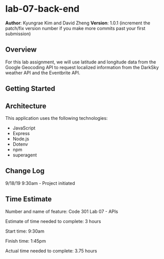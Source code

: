 # lab-07-back-end

**Author**:  Kyungrae Kim and David Zheng 
**Version**: 1.0.1 (increment the patch/fix version number if you make more commits past your first submission)

## Overview
<!-- Provide a high level overview of what this application is and why you are building it, beyond the fact that it's an assignment for this class. (i.e. What's your problem domain?) -->
For this lab assignment, we will use latitude and longitude data from the Google Geocoding API to request localized information from the DarkSky weather API and the Eventbrite API.

## Getting Started
<!-- What are the steps that a user must take in order to build this app on their own machine and get it running? -->

## Architecture
<!-- Provide a detailed description of the application design. What technologies (languages, libraries, etc) you're using, and any other relevant design information. -->
This application uses the following technologies:
* JavaScript
* Express
* Node.js
* Dotenv
* npm
* superagent 

## Change Log
<!-- Use this area to document the iterative changes made to your application as each feature is successfully implemented. Use time stamps. Here's an examples:

At 11:40, we finished location feature.

At 12:13, we finished weather feature. 

## Credits and Collaborations
<!-- Give credit (and a link) to other people or resources that helped you build this application. -->
9/18/19 9:30am - Project initiated

## Time Estimate
Number and name of feature: Code 301 Lab 07 -  APIs

Estimate of time needed to complete: 3 hours 

Start time: 9:30am

Finish time: 1:45pm

Actual time needed to complete: 3.75 hours